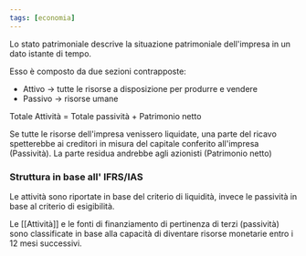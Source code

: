 ```yaml
---
tags: [economia]
---
```

Lo stato patrimoniale descrive la situazione patrimoniale dell'impresa in un dato istante di tempo.

Esso è composto da due sezioni contrapposte:
- Attivo -> tutte le risorse a disposizione per produrre e vendere
- Passivo -> risorse umane

Totale Attività = Totale passività + Patrimonio netto

Se tutte le risorse dell'impresa venissero liquidate, una parte del ricavo spetterebbe ai creditori in misura del capitale conferito all'impresa (Passività). La parte residua andrebbe agli azionisti (Patrimonio netto)

### Struttura in base all' IFRS/IAS

Le attività sono riportate in base del criterio di liquidità, invece le passività in base al criterio di esigibilità.

Le [[Attività]] e le fonti di finanziamento di pertinenza di terzi (passività) sono classificate in base alla capacità di diventare risorse monetarie entro i 12 mesi successivi.

